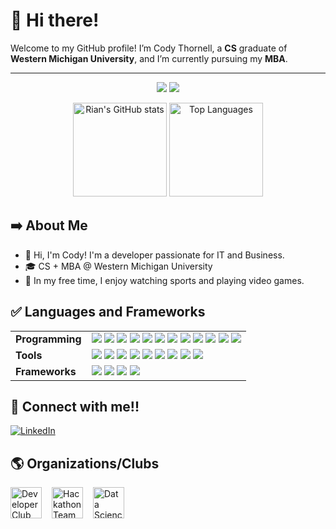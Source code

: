 # 👋 Hi there!

Welcome to my GitHub profile! I’m Cody Thornell, a **CS** graduate of **Western Michigan University**, and I’m currently pursuing my **MBA**.

---

<div align="center">
  
  ![](https://github.com/grcodeman/stats/blob/master/generated/overview.svg)
  ![](https://github.com/grcodeman/stats/blob/master/generated/languages.svg)
  
</div>

<p align="center">
  <img 
    src="https://github-readme-stats.vercel.app/api?username=grcodeman&show_icons=true&theme=tokyonight" 
    alt="Rian's GitHub stats" 
    height="150"
  />
  <img 
    src="https://github-readme-stats.vercel.app/api/top-langs/?username=grcodeman&layout=compact&theme=tokyonight" 
    alt="Top Languages" 
    height="150"
  />
</p>

## ➡️ About Me

- 👋 Hi, I'm Cody! I'm a developer passionate for IT and Business.
- 🎓 CS + MBA @ Western Michigan University
- 🏀 In my free time, I enjoy watching sports and playing video games.

## ✅ Languages and Frameworks

<table>
<tr>
  <td><strong>Programming</strong></td>
  <td>
    <img src="https://img.shields.io/badge/Python-3670A0?style=flat-square&logo=python&logoColor=ffdd54"/>
    <img src="https://img.shields.io/badge/Bash-4EAA25?style=flat-square&logo=gnu-bash&logoColor=white"/>
    <img src="https://img.shields.io/badge/Java-%23ED8B00?style=flat-square&logo=openjdk&logoColor=white"/>
    <img src="https://img.shields.io/badge/C%23-239120?style=flat-square&logo=c-sharp&logoColor=white"/>
    <img src="https://img.shields.io/badge/C%2B%2B-%2300599C?style=flat-square&logo=c%2B%2B&logoColor=white"/>
    <img src="https://img.shields.io/badge/SQL-4479A1?style=flat-square&logo=postgresql&logoColor=white"/>
    <img src="https://img.shields.io/badge/PL%2FSQL-F80000?style=flat-square&logo=oracle&logoColor=white"/>
    <img src="https://img.shields.io/badge/Dart-0175C2?style=flat-square&logo=dart&logoColor=white"/>
    <img src="https://img.shields.io/badge/HTML5-E34F26?style=flat-square&logo=html5&logoColor=white"/>
    <img src="https://img.shields.io/badge/CSS3-1572B6?style=flat-square&logo=css3&logoColor=white"/>
    <img src="https://img.shields.io/badge/JavaScript-%23F7DF1E?style=flat-square&logo=javascript&logoColor=black"/>
    <img src="https://img.shields.io/badge/TypeScript-3178C6?style=flat-square&logo=typescript&logoColor=white"/>
  </td>
</tr>


  <tr>
    <td><strong>Tools</strong></td>
    <td>
      <img src="https://img.shields.io/badge/Git-F05032?style=flat-square&logo=git&logoColor=white"/>
      <img src="https://img.shields.io/badge/GitHub-181717?style=flat-square&logo=github&logoColor=white"/>
      <img src="https://img.shields.io/badge/Firebase-FFCA28?style=flat-square&logo=firebase&logoColor=black"/>
      <img src="https://img.shields.io/badge/Power_BI-F2C811?style=flat-square&logo=microsoft-power-bi&logoColor=black"/>
      <img src="https://img.shields.io/badge/Google_Sheets-34A853?style=flat-square&logo=google-sheets&logoColor=white"/>
      <img src="https://img.shields.io/badge/Azure_DevOps-0078D7?style=flat-square&logo=azure-devops&logoColor=white"/>
      <img src="https://img.shields.io/badge/WordPress-21759B?style=flat-square&logo=wordpress&logoColor=white"/>
      <img src="https://img.shields.io/badge/Blender-F5792A?style=flat-square&logo=blender&logoColor=white"/>
      <img src="https://img.shields.io/badge/DaVinci_Resolve-090446?style=flat-square&logo=blackmagic-design&logoColor=white"/>
    </td>
  </tr>

  <tr>
  <td><strong>Frameworks</strong></td>
  <td>
    <img src="https://img.shields.io/badge/Flutter-02569B?style=flat-square&logo=flutter&logoColor=white"/>
    <img src="https://img.shields.io/badge/Next.js-000000?style=flat-square&logo=next.js&logoColor=white"/>
    <img src="https://img.shields.io/badge/Unity-000000?style=flat-square&logo=unity&logoColor=white"/>
    <img src="https://img.shields.io/badge/Discord.py-7289DA?style=flat-square&logo=discord&logoColor=white"/>
  </td>
</tr>

</table>

## 🤝 Connect with me!!

[![LinkedIn](https://img.shields.io/badge/LinkedIn-0077B5?logo=linkedin&logoColor=white)](https://www.linkedin.com/in/codythornell/)

## 🌎 Organizations/Clubs

<div style="display: flex; align-items: center; gap: 1rem;">
  <a href="https://github.com/Developer-Club-WMU" target="_blank" style="text-decoration: none;">
    <img src="https://github.com/Developer-Club-WMU.png?size=100" alt="Developer Club WMU" width="50" height="50" style="border: none;" />
  </a>
  <a href="https://github.com/Hackathon-Team-WMU" target="_blank" style="text-decoration: none;">
    <img src="https://github.com/Hackathon-Team-WMU.png?size=100" alt="Hackathon Team WMU" width="50" height="50" style="border: none;" />
  </a>
  <a href="https://github.com/Data-Science-Club-at-WMU" target="_blank" style="text-decoration: none;">
    <img src="https://github.com/Data-Science-Club-at-WMU.png?size=100" alt="Data Science Club at WMU" width="50" height="50" style="border: none;" />
  </a>
</div>


